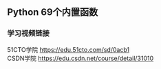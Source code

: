 ## Python 69个内置函数

### 学习视频链接

51CTO学院 <https://edu.51cto.com/sd/0acb1>  
CSDN学院  <https://edu.csdn.net/course/detail/31010>
